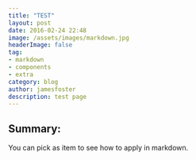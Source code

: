 ```yaml
---
title: "TEST"
layout: post
date: 2016-02-24 22:48
image: /assets/images/markdown.jpg
headerImage: false
tag:
- markdown
- components
- extra
category: blog
author: jamesfoster
description: test page
---
```


## Summary:

You can pick as item to see how to apply in markdown.